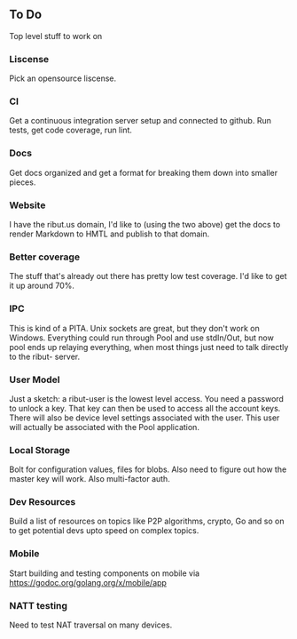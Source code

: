 ## To Do
Top level stuff to work on

### Liscense
Pick an opensource liscense.

### CI
Get a continuous integration server setup and connected to github. Run tests,
get code coverage, run lint.

### Docs
Get docs organized and get a format for breaking them down into smaller pieces.

### Website
I have the ribut.us domain, I'd like to (using the two above) get the docs to
render Markdown to HMTL and publish to that domain.

### Better coverage
The stuff that's already out there has pretty low test coverage. I'd like to get
it up around 70%.

### IPC
This is kind of a PITA. Unix sockets are great, but they don't work on Windows.
Everything could run through Pool and use stdIn/Out, but now pool ends up
relaying everything, when most things just need to talk directly to the ribut-
server.

### User Model
Just a sketch: a ribut-user is the lowest level access. You need a password to
unlock a key. That key can then be used to access all the account keys. There
will also be device level settings associated with the user. This user will
actually be associated with the Pool application.

### Local Storage
Bolt for configuration values, files for blobs. Also need to figure out how the
master key will work. Also multi-factor auth.

### Dev Resources
Build a list of resources on topics like P2P algorithms, crypto, Go and so on to
get potential devs upto speed on complex topics.

### Mobile
Start building and testing components on mobile via
https://godoc.org/golang.org/x/mobile/app

### NATT testing
Need to test NAT traversal on many devices.